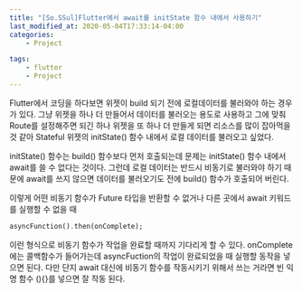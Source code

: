 ```yaml
---
title: "[So.SSul]Flutter에서 await를 initState 함수 내에서 사용하기"
last_modified_at: 2020-05-04T17:33:14-04:00
categories: 
    - Project

tags:
    - flutter
    - Project
---
```


Flutter에서 코딩을 하다보면 위젯이 build 되기 전에 로컬데이터를 불러와야 하는 경우가 있다. 그냥 위젯을 하나 더 만들어서 데이터를 불러오는 용도로 사용하고 그에 맞춰 Route를 설정해주면 되긴 하나 위젯을 또 하나 더 만들게 되면 리소스를 많이 잡아먹을 것 같아 Stateful 위젯의 initState() 함수 내에서 로컬 데이터를 불러오고 싶었다.

initState() 함수는 build() 함수보다 먼저 호출되는데 문제는 initState() 함수 내에서 await를 쓸 수 없다는 것이다. 그런데 로컬 데이터는 반드시 비동기로 불러와야 하기 때문에 await를 쓰지 않으면 데이터를 불러오기도 전에 build() 함수가 호출되어 버린다.

이렇게 어떤 비동기 함수가 Future 타입을 반환할 수 없거나 다른 곳에서 await 키워드를 실행할 수 없을 때

```dart
asyncFunction().then(onComplete);
```

이런 형식으로 비동기 함수가 작업을 완료할 때까지 기다리게 할 수 있다. onComplete에는 콜백함수가 들어가는데 asyncFuction의 작업이 완료되었을 때 실행할 동작을 넣으면 된다. 다만 단지 await 대신에 비동기 함수를 작동시키기 위해서 쓰는 거라면 빈 익명 함수 (){}를 넣으면 잘 작동 된다.